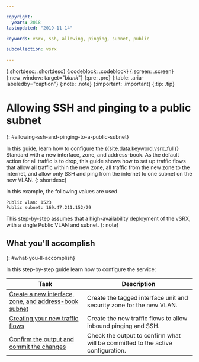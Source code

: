 ```yaml
---

copyright:
  years: 2018
lastupdated: "2019-11-14"

keywords: vsrx, ssh, allowing, pinging, subnet, public

subcollection: vsrx

---
```


{:shortdesc: .shortdesc}
{:codeblock: .codeblock}
{:screen: .screen}
{:new_window: target="_blank_"}
{:pre: .pre}
{:table: .aria-labeledby="caption"}
{:note: .note}
{:important: .important}
{:tip: .tip}

# Allowing SSH and pinging to a public subnet
{: #allowing-ssh-and-pinging-to-a-public-subnet}

In this guide, learn how to configure the {{site.data.keyword.vsrx_full}} Standard with a new interface, zone, and address-book. As the default action for all traffic is to drop, this guide shows how to set up traffic flows that allow all traffic within the new zone, all traffic from the new zone to the internet, and allow only SSH and ping from the internet to one subnet on the new VLAN.
{: shortdesc}

In this example, the following values are used.

```
Public vlan: 1523
Public subnet: 169.47.211.152/29
```

This step-by-step assumes that a high-availability deployment of the vSRX, with a single Public VLAN and subnet.
{: note}

## What you'll accomplish
{: #what-you-ll-accomplish}

In this step-by-step guide learn how to configure the service:

Task  | Description
------------- | -------------
[Create a new interface, zone, and address-book subnet](/docs/vsrx?topic=vsrx-creating-the-new-interface-zone-and-address-book-subnet) | Create the tagged interface unit and security zone for the new VLAN.
[Creating your new traffic flows](/docs/vsrx?topic=vsrx-creating-your-new-traffic-flows) | Create the new traffic flows to allow inbound pinging and SSH.
[Confirm the output and commit the changes](/docs/vsrx?topic=vsrx-confirming-the-output-and-commiting-the-changes) | Check the output to confirm what will be committed to the active configuration.
